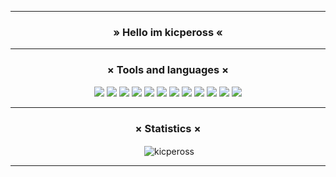 
<hr/>
<h3 align="center">» Hello im kicpeross «</h3>
<hr/>
<h3 align="center">× Tools and languages ×</h3>
<p align="center">
<img draggable="false" src="https://img.shields.io/badge/HTML-239120?style=for-the-badge&logo=html5&logoColor=white" />
<img draggable="false" src="https://img.shields.io/badge/CSS-239120?&style=for-the-badge&logo=css3&logoColor=white" />
<img draggable="false" src="https://img.shields.io/badge/Tailwind_CSS-38B2AC?style=for-the-badge&logo=tailwind-css&logoColor=white" />
<img draggable="false" src="https://img.shields.io/badge/Bootstrap-563D7C?style=for-the-badge&logo=bootstrap&logoColor=white" />
<img draggable="false" src="https://img.shields.io/badge/JavaScript-F7DF1E?style=for-the-badge&logo=javascript&logoColor=black" />
<img draggable="false" src="https://img.shields.io/badge/Node.js-43853D?style=for-the-badge&logo=node.js&logoColor=white" />
<img draggable="false" src="https://img.shields.io/badge/Next.js-43853D?style=for-the-badge&logo=node.js&logoColor=white" />
<img draggable="false" src="https://img.shields.io/badge/React-20232A?style=for-the-badge&logo=react&logoColor=61DAFB" />
<img draggable="false" src="https://img.shields.io/badge/TypeScript-007ACC?style=for-the-badge&logo=typescript&logoColor=white" />
<img draggable="false" src="https://img.shields.io/badge/Java-ED8B00?style=for-the-badge&logo=java&logoColor=white" />
<img draggable="false" src="https://img.shields.io/badge/MongoDB-4EA94B?style=for-the-badge&logo=mongodb&logoColor=white" />
<img draggable="false" src="https://img.shields.io/badge/MySQL-00000F?style=for-the-badge&logo=mysql&logoColor=white" />
</p>
<hr/>
<h3 align="center">× Statistics ×</h3>
<p align="center">&nbsp;<img align="center" src="https://github-readme-stats.vercel.app/api/top-langs/?username=kicpeross&layout=compact" alt="kicpeross" /></p>
<hr/>
